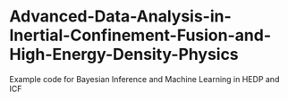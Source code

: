 # Advanced-Data-Analysis-in-Inertial-Confinement-Fusion-and-High-Energy-Density-Physics
Example code for Bayesian Inference and Machine Learning in HEDP and ICF
